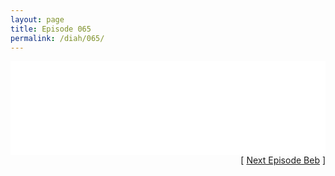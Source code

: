 ```yaml
---
layout: page
title: Episode 065
permalink: /diah/065/
---
```


<iframe allowfullscreen="true" frameborder="0" style="width:100%;" marginheight="0" marginwidth="0" mozallowfullscreen="true" scrolling="NO" src="//gdriveplayer.me/embed2.php?link=MJr944mYGeZwfmU2qh50ew041qOKZN94RDEAdx1XvE4cNVFf4xGY95jzQSbOh%252BNLXmvhVpErShpjFx23TpozhGEwpFHps8wC0xAyblTZasdc3xyL2or%252B2ONfjsV8hscQOMMSNJoF%252BLF5mMzinTelWPSLev5z5Jls154fMbjojx%252B90ICzf8Mi9wnu24novbcQfJE4M0Ihcsr%252BGE%252B1IuFITp&amp;no_adult=yes" webkitallowfullscreen="true"></iframe>

<div align="right">[ <a href="/diah/066/">Next Episode Beb</a> ]</div>

